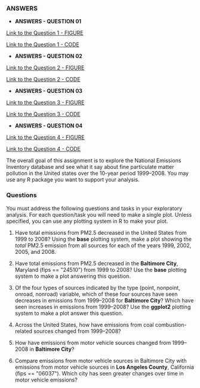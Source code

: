 ### ANSWERS

- **ANSWERS - QUESTION 01**

[Link to the Question 1 - FIGURE ](https://github.com/alambike123/exploratory-data-analysis-Project2/blob/master/plot1.png)

[Link to the Question 1 - CODE](https://github.com/alambike123/exploratory-data-analysis-Project2/blob/master/plot1.R)

- **ANSWERS - QUESTION 02**

[Link to the Question 2 - FIGURE ](https://github.com/alambike123/exploratory-data-analysis-Project2/blob/master/plot2.png)

[Link to the Question 2 - CODE](https://github.com/alambike123/exploratory-data-analysis-Project2/blob/master/plot2.R)


- **ANSWERS - QUESTION 03**

[Link to the Question 3 - FIGURE ](https://github.com/alambike123/exploratory-data-analysis-Project2/blob/master/plot3.png)

[Link to the Question 3 - CODE](https://github.com/alambike123/exploratory-data-analysis-Project2/blob/master/plot3.R)



- **ANSWERS - QUESTION 04**

[Link to the Question 4 - FIGURE ]()

[Link to the Question 4 - CODE]()



The overall goal of this assignment is to explore the National Emissions Inventory database and see what it say about fine particulate matter pollution in the United states over the 10-year period 1999–2008. You may use any R package you want to support your analysis.

### Questions

You must address the following questions and tasks in your exploratory analysis. For each question/task you will need to make a single plot. Unless specified, you can use any plotting system in R to make your plot.

1. Have total emissions from PM2.5 decreased in the United States from 1999 to 2008? Using the **base** plotting system, make a plot showing the *total* PM2.5 emission from all sources for each of the years 1999, 2002, 2005, and 2008.

2. Have total emissions from PM2.5 decreased in the **Baltimore City**, Maryland (fips == "24510") from 1999 to 2008? Use the **base** plotting system to make a plot answering this question.

3. Of the four types of sources indicated by the type (point, nonpoint, onroad, nonroad) variable, which of these four sources have seen decreases in emissions from 1999–2008 for **Baltimore City**? Which have seen increases in emissions from 1999–2008? Use the **ggplot2** plotting system to make a plot answer this question.

4. Across the United States, how have emissions from coal combustion-related sources changed from 1999–2008?

5. How have emissions from motor vehicle sources changed from 1999–2008 in **Baltimore City**?

6. Compare emissions from motor vehicle sources in Baltimore City with emissions from motor vehicle sources in **Los Angeles County**, California (fips == "06037"). Which city has seen greater changes over time in motor vehicle emissions? 



